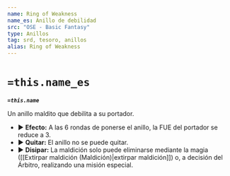 ```yaml
---
name: Ring of Weakness
name_es: Anillo de debilidad
src: "OSE - Basic Fantasy"
type: Anillos
tag: srd, tesoro, anillos
alias: Ring of Weakness
---
```

# `=this.name_es` 

**_`=this.name`_**

Un anillo maldito que debilita a su portador. 
- ▶ **Efecto:** A las 6 rondas de ponerse el anillo, la FUE del portador se reduce a 3. 
- ▶ **Quitar:** El anillo no se puede quitar. 
- ▶ **Disipar:** La maldición solo puede eliminarse mediante la magia ([[Extirpar maldición (Maldición)|extirpar maldición]]) o, a decisión del Árbitro, realizando una misión especial.


